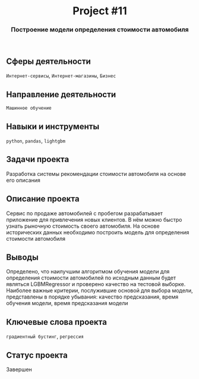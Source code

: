 <h1 align="center">  
  Project #11 
</h1> 

<h3 align="center"> Построение модели определения стоимости автомобиля </h3>
<br>

## Сферы деятельности
`Интернет-сервисы`, `Интернет-магазины`, `Бизнес`

## Направление деятельности
`Машинное обучение`

## Навыки и инструменты
`python`, `pandas`, `lightgbm`

## Задачи проекта
Разработка системы рекомендации стоимости автомобиля на основе его описания

## Описание проекта
Сервис по продаже автомобилей с пробегом разрабатывает приложение для привлечения новых клиентов. В нём можно быстро узнать рыночную стоимость своего автомобиля. На основе исторических данных необходимо построить модель для определения стоимости автомобиля

## Выводы
Определено, что наилучшим алгоритмом обучения модели для определения стоимости автомобилей по исходным данным будет являться LGBMRegressor и проверено качество на тестовой выборке. Наиболее важные критерии, послужившие основой для выбора модели, представлены в порядке убывания: качество предсказания, время обучения модели, время предсказания модели

## Ключевые слова проекта
`градиентный бустинг`, `регрессия`

## Статус проекта
Завершен
